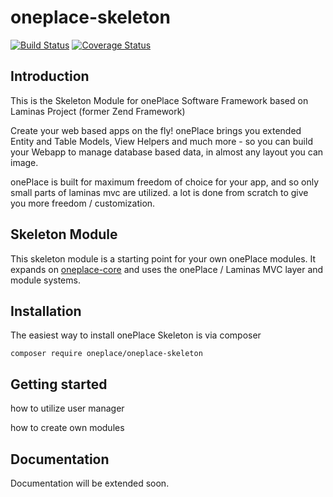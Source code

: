 # oneplace-skeleton

[![Build Status](https://travis-ci.com/OnePlc/PLC_X_Skeleton.svg?branch=master)](https://travis-ci.com/OnePlc/PLC_X_Skeleton)
[![Coverage Status](https://coveralls.io/repos/github/OnePlc/PLC_X_Skeleton/badge.svg?branch=master)](https://coveralls.io/github/OnePlc/PLC_X_Skeleton?branch=master)

## Introduction

This is the Skeleton Module for onePlace Software Framework based on Laminas Project (former Zend Framework)

Create your web based apps on the fly! onePlace brings you extended Entity and Table Models,
View Helpers and much more - so you can build your Webapp to manage database based data, 
in almost any layout you can image. 

onePlace is built for maximum freedom of choice for your app, and so only small
parts of laminas mvc are utilized. a lot is done from scratch to give you more freedom / customization.

## Skeleton Module

This skeleton module is a starting point for your own onePlace modules.
It expands on [oneplace-core](https://github.com/OnePlc/PLC_X_Core) and uses the onePlace / Laminas MVC layer and module systems.

## Installation

The easiest way to install onePlace Skeleton is via composer
```shell script
composer require oneplace/oneplace-skeleton
```

## Getting started

how to utilize user manager

how to create own modules

## Documentation

Documentation will be extended soon.